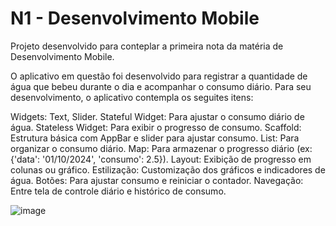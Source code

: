 # N1 - Desenvolvimento Mobile 

Projeto desenvolvido para conteplar a primeira nota da matéria de Desenvolvimento Mobile.

O aplicativo em questão foi desenvolvido para registrar a quantidade de água que bebeu durante o dia e acompanhar o consumo diário. Para seu desenvolvimento, o aplicativo contempla os seguites itens:

Widgets: Text, Slider.
Stateful Widget: Para ajustar o consumo diário de água.
Stateless Widget: Para exibir o progresso de consumo.
Scaffold: Estrutura básica com AppBar e slider para ajustar consumo.
List: Para organizar o consumo diário.
Map: Para armazenar o progresso diário (ex: {'data': '01/10/2024', 'consumo': 2.5}).
Layout: Exibição de progresso em colunas ou gráfico.
Estilização: Customização dos gráficos e indicadores de água.
Botões: Para ajustar consumo e reiniciar o contador.
Navegação: Entre tela de controle diário e histórico de consumo.

![image](https://github.com/user-attachments/assets/e33357be-47e7-436d-a104-aae94ea8ed52)
